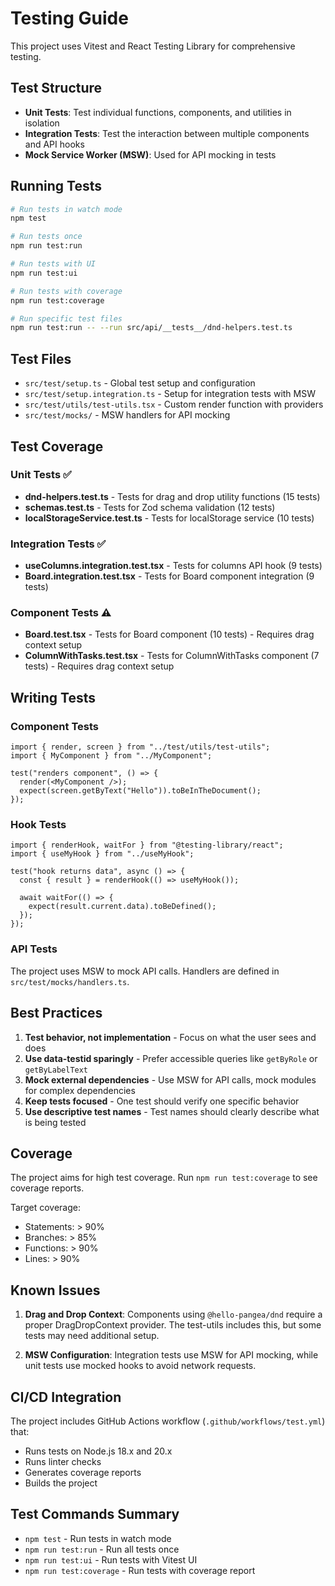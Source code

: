 # Testing Guide

This project uses Vitest and React Testing Library for comprehensive testing.

## Test Structure

- **Unit Tests**: Test individual functions, components, and utilities in isolation
- **Integration Tests**: Test the interaction between multiple components and API hooks
- **Mock Service Worker (MSW)**: Used for API mocking in tests

## Running Tests

```bash
# Run tests in watch mode
npm test

# Run tests once
npm run test:run

# Run tests with UI
npm run test:ui

# Run tests with coverage
npm run test:coverage

# Run specific test files
npm run test:run -- --run src/api/__tests__/dnd-helpers.test.ts
```

## Test Files

- `src/test/setup.ts` - Global test setup and configuration
- `src/test/setup.integration.ts` - Setup for integration tests with MSW
- `src/test/utils/test-utils.tsx` - Custom render function with providers
- `src/test/mocks/` - MSW handlers for API mocking

## Test Coverage

### Unit Tests ✅

- **dnd-helpers.test.ts** - Tests for drag and drop utility functions (15 tests)
- **schemas.test.ts** - Tests for Zod schema validation (12 tests)
- **localStorageService.test.ts** - Tests for localStorage service (10 tests)

### Integration Tests ✅

- **useColumns.integration.test.tsx** - Tests for columns API hook (9 tests)
- **Board.integration.test.tsx** - Tests for Board component integration (9 tests)

### Component Tests ⚠️

- **Board.test.tsx** - Tests for Board component (10 tests) - Requires drag context setup
- **ColumnWithTasks.test.tsx** - Tests for ColumnWithTasks component (7 tests) - Requires drag context setup

## Writing Tests

### Component Tests

```tsx
import { render, screen } from "../test/utils/test-utils";
import { MyComponent } from "../MyComponent";

test("renders component", () => {
  render(<MyComponent />);
  expect(screen.getByText("Hello")).toBeInTheDocument();
});
```

### Hook Tests

```tsx
import { renderHook, waitFor } from "@testing-library/react";
import { useMyHook } from "../useMyHook";

test("hook returns data", async () => {
  const { result } = renderHook(() => useMyHook());

  await waitFor(() => {
    expect(result.current.data).toBeDefined();
  });
});
```

### API Tests

The project uses MSW to mock API calls. Handlers are defined in `src/test/mocks/handlers.ts`.

## Best Practices

1. **Test behavior, not implementation** - Focus on what the user sees and does
2. **Use data-testid sparingly** - Prefer accessible queries like `getByRole` or `getByLabelText`
3. **Mock external dependencies** - Use MSW for API calls, mock modules for complex dependencies
4. **Keep tests focused** - One test should verify one specific behavior
5. **Use descriptive test names** - Test names should clearly describe what is being tested

## Coverage

The project aims for high test coverage. Run `npm run test:coverage` to see coverage reports.

Target coverage:

- Statements: > 90%
- Branches: > 85%
- Functions: > 90%
- Lines: > 90%

## Known Issues

1. **Drag and Drop Context**: Components using `@hello-pangea/dnd` require a proper DragDropContext provider. The test-utils includes this, but some tests may need additional setup.

2. **MSW Configuration**: Integration tests use MSW for API mocking, while unit tests use mocked hooks to avoid network requests.

## CI/CD Integration

The project includes GitHub Actions workflow (`.github/workflows/test.yml`) that:

- Runs tests on Node.js 18.x and 20.x
- Runs linter checks
- Generates coverage reports
- Builds the project

## Test Commands Summary

- `npm test` - Run tests in watch mode
- `npm run test:run` - Run all tests once
- `npm run test:ui` - Run tests with Vitest UI
- `npm run test:coverage` - Run tests with coverage report
